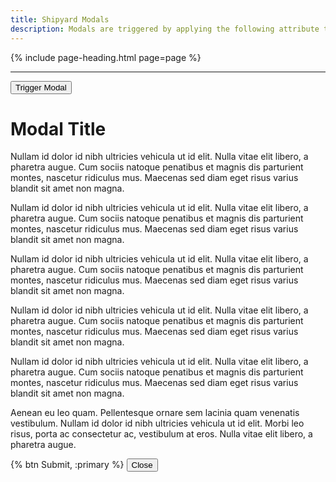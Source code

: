 ```yaml
---
title: Shipyard Modals
description: Modals are triggered by applying the following attribute to any button or link (e.g. `modal-trigger="login"`).
---
```


{% include page-heading.html page=page %}

---

<div class="box-padding align-center">
  <button class="btn btn-secondary" modal-trigger="example">Trigger Modal</button>
</div>

<div class="modal-container display-none" modal="example">
  <div class="modal">
    <div class="modal-content">
      <div class="modal-title">
        <h1>Modal Title</h1>
      </div>
      <p>Nullam id dolor id nibh ultricies vehicula ut id elit. Nulla vitae elit libero, a pharetra augue. Cum sociis natoque penatibus et magnis dis parturient montes, nascetur ridiculus mus. Maecenas sed diam eget risus varius blandit sit amet non magna.</p>
      <p>Nullam id dolor id nibh ultricies vehicula ut id elit. Nulla vitae elit libero, a pharetra augue. Cum sociis natoque penatibus et magnis dis parturient montes, nascetur ridiculus mus. Maecenas sed diam eget risus varius blandit sit amet non magna.</p>
      <p>Nullam id dolor id nibh ultricies vehicula ut id elit. Nulla vitae elit libero, a pharetra augue. Cum sociis natoque penatibus et magnis dis parturient montes, nascetur ridiculus mus. Maecenas sed diam eget risus varius blandit sit amet non magna.</p>
      <p>Nullam id dolor id nibh ultricies vehicula ut id elit. Nulla vitae elit libero, a pharetra augue. Cum sociis natoque penatibus et magnis dis parturient montes, nascetur ridiculus mus. Maecenas sed diam eget risus varius blandit sit amet non magna.</p>
      <p>Nullam id dolor id nibh ultricies vehicula ut id elit. Nulla vitae elit libero, a pharetra augue. Cum sociis natoque penatibus et magnis dis parturient montes, nascetur ridiculus mus. Maecenas sed diam eget risus varius blandit sit amet non magna.</p>
      <p>Aenean eu leo quam. Pellentesque ornare sem lacinia quam venenatis vestibulum. Nullam id dolor id nibh ultricies vehicula ut id elit. Morbi leo risus, porta ac consectetur ac, vestibulum at eros. Nulla vitae elit libero, a pharetra augue.</p>
    </div>
    <div class="modal-ctas">
      {% btn Submit, :primary %}
      <button class="btn btn-secondary margin-left-xs" shipyard="modal-close">Close</button>
    </div>
  </div>
</div>
